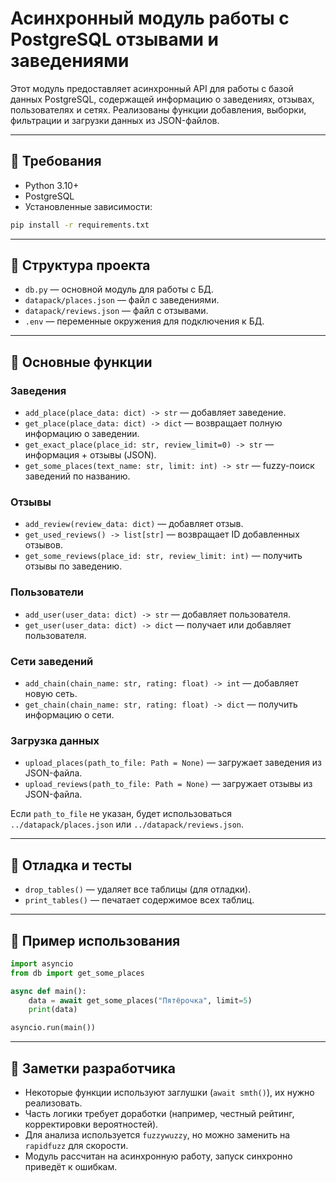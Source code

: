  # Асинхронный модуль работы с PostgreSQL отзывами и заведениями
 
 Этот модуль предоставляет асинхронный API для работы с базой данных PostgreSQL, содержащей информацию о заведениях, отзывах, пользователях и сетях. Реализованы функции добавления, выборки, фильтрации и загрузки данных из JSON-файлов.
 
 ---
 
 ## 🔧 Требования
 
 - Python 3.10+
 - PostgreSQL
 - Установленные зависимости:
 
 ```bash
 pip install -r requirements.txt
 ```

 ---
 
 ## 📁 Структура проекта
 
 - `db.py` — основной модуль для работы с БД.
 - `datapack/places.json` — файл с заведениями.
 - `datapack/reviews.json` — файл с отзывами.
 - `.env` — переменные окружения для подключения к БД.
 
 ---

 ## 📌 Основные функции
 
 ### Заведения
 
 - `add_place(place_data: dict) -> str` — добавляет заведение.
 - `get_place(place_data: dict) -> dict` — возвращает полную информацию о заведении.
 - `get_exact_place(place_id: str, review_limit=0) -> str` — информация + отзывы (JSON).
 - `get_some_places(text_name: str, limit: int) -> str` — fuzzy-поиск заведений по названию.
 
 ### Отзывы
 
 - `add_review(review_data: dict)` — добавляет отзыв.
 - `get_used_reviews() -> list[str]` — возвращает ID добавленных отзывов.
 - `get_some_reviews(place_id: str, review_limit: int)` — получить отзывы по заведению.
 
 ### Пользователи
 
 - `add_user(user_data: dict) -> str` — добавляет пользователя.
 - `get_user(user_data: dict) -> dict` — получает или добавляет пользователя.
 
 ### Сети заведений
 
 - `add_chain(chain_name: str, rating: float) -> int` — добавляет новую сеть.
 - `get_chain(chain_name: str, rating: float) -> dict` — получить информацию о сети.
 
 ### Загрузка данных
 
 - `upload_places(path_to_file: Path = None)` — загружает заведения из JSON-файла.
 - `upload_reviews(path_to_file: Path = None)` — загружает отзывы из JSON-файла.
 
 Если `path_to_file` не указан, будет использоваться `../datapack/places.json` или `../datapack/reviews.json`.
 
 ---
 
 ## 🧪 Отладка и тесты
 
 - `drop_tables()` — удаляет все таблицы (для отладки).
 - `print_tables()` — печатает содержимое всех таблиц.
 
 ---
 
 ## 🚀 Пример использования
 
 ```python
 import asyncio
 from db import get_some_places
 
 async def main():
     data = await get_some_places("Пятёрочка", limit=5)
     print(data)
 
 asyncio.run(main())
 ```
 
 ---
 
 ## 🧠 Заметки разработчика
 
 - Некоторые функции используют заглушки (`await smth()`), их нужно реализовать.
 - Часть логики требует доработки (например, честный рейтинг, корректировки вероятностей).
 - Для анализа используется `fuzzywuzzy`, но можно заменить на `rapidfuzz` для скорости.
 - Модуль рассчитан на асинхронную работу, запуск синхронно приведёт к ошибкам.
